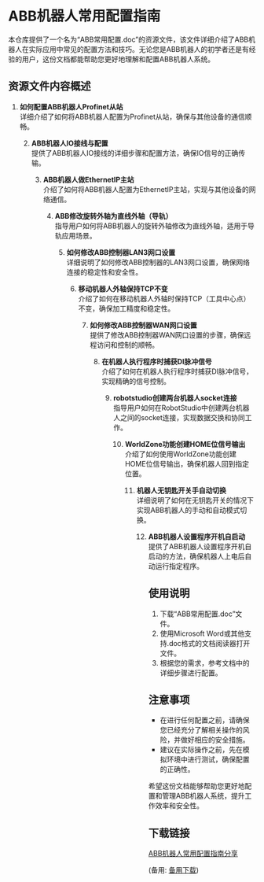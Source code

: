 # ABB机器人常用配置指南

本仓库提供了一个名为“ABB常用配置.doc”的资源文件，该文件详细介绍了ABB机器人在实际应用中常见的配置方法和技巧。无论您是ABB机器人的初学者还是有经验的用户，这份文档都能帮助您更好地理解和配置ABB机器人系统。

## 资源文件内容概述

1. **如何配置ABB机器人Profinet从站**  
   详细介绍了如何将ABB机器人配置为Profinet从站，确保与其他设备的通信顺畅。

   2. **ABB机器人IO接线与配置**  
      提供了ABB机器人IO接线的详细步骤和配置方法，确保IO信号的正确传输。

      3. **ABB机器人做EthernetIP主站**  
         介绍了如何将ABB机器人配置为EthernetIP主站，实现与其他设备的网络通信。

         4. **ABB修改旋转外轴为直线外轴（导轨）**  
            指导用户如何将ABB机器人的旋转外轴修改为直线外轴，适用于导轨应用场景。

            5. **如何修改ABB控制器LAN3网口设置**  
               详细说明了如何修改ABB控制器的LAN3网口设置，确保网络连接的稳定性和安全性。

               6. **移动机器人外轴保持TCP不变**  
                  介绍了如何在移动机器人外轴时保持TCP（工具中心点）不变，确保加工精度和稳定性。

                  7. **如何修改ABB控制器WAN网口设置**  
                     提供了修改ABB控制器WAN网口设置的步骤，确保远程访问和控制的顺畅。

                     8. **在机器人执行程序时捕获DI脉冲信号**  
                        介绍了如何在机器人执行程序时捕获DI脉冲信号，实现精确的信号控制。

                        9. **robotstudio创建两台机器人socket连接**  
                           指导用户如何在RobotStudio中创建两台机器人之间的socket连接，实现数据交换和协同工作。

                           10. **WorldZone功能创建HOME位信号输出**  
                               介绍了如何使用WorldZone功能创建HOME位信号输出，确保机器人回到指定位置。

                               11. **机器人无钥匙开关手自动切换**  
                                   详细说明了如何在无钥匙开关的情况下实现ABB机器人的手动和自动模式切换。

                                   12. **ABB机器人设置程序开机自启动**  
                                       提供了ABB机器人设置程序开机自启动的方法，确保机器人上电后自动运行指定程序。

                                       ## 使用说明

                                       1. 下载“ABB常用配置.doc”文件。
                                       2. 使用Microsoft Word或其他支持.doc格式的文档阅读器打开文件。
                                       3. 根据您的需求，参考文档中的详细步骤进行配置。

                                       ## 注意事项

                                       - 在进行任何配置之前，请确保您已经充分了解相关操作的风险，并做好相应的安全措施。
                                       - 建议在实际操作之前，先在模拟环境中进行测试，确保配置的正确性。

                                       希望这份文档能够帮助您更好地配置和管理ABB机器人系统，提升工作效率和安全性。

                                       ## 下载链接
                                       [ABB机器人常用配置指南分享](https://pan.quark.cn/s/c1685a777ffa) 

                                       (备用: [备用下载](https://pan.baidu.com/s/152uJ1sGel6rpvXce1FR1Kw?pwd=1234))
